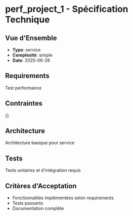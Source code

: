 # perf_project_1 - Spécification Technique

## Vue d'Ensemble
- **Type**: service
- **Complexité**: simple
- **Date**: 2025-06-28

## Requirements
Test performance

## Contraintes
{}

## Architecture
Architecture basique pour service

## Tests
Tests unitaires et d'intégration requis

## Critères d'Acceptation
- Fonctionnalités implémentées selon requirements
- Tests passants
- Documentation complète
